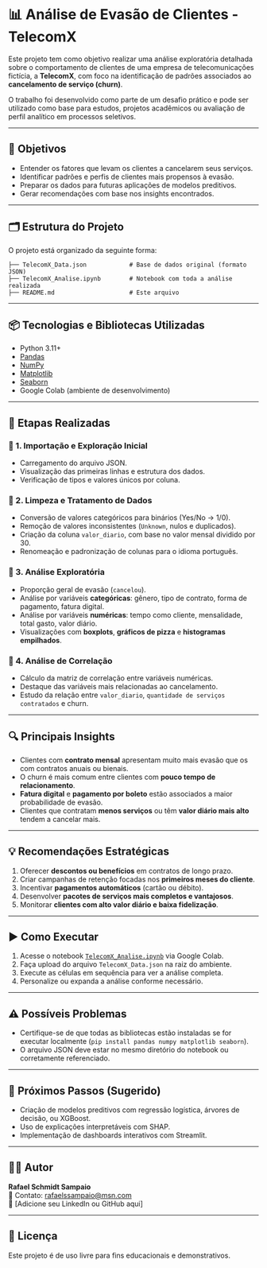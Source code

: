 
# 📊 Análise de Evasão de Clientes - TelecomX

Este projeto tem como objetivo realizar uma análise exploratória detalhada sobre o comportamento de clientes de uma empresa de telecomunicações fictícia, a **TelecomX**, com foco na identificação de padrões associados ao **cancelamento de serviço (churn)**.

O trabalho foi desenvolvido como parte de um desafio prático e pode ser utilizado como base para estudos, projetos acadêmicos ou avaliação de perfil analítico em processos seletivos.

---

## 🧠 Objetivos

- Entender os fatores que levam os clientes a cancelarem seus serviços.
- Identificar padrões e perfis de clientes mais propensos à evasão.
- Preparar os dados para futuras aplicações de modelos preditivos.
- Gerar recomendações com base nos insights encontrados.

---

## 🗂 Estrutura do Projeto

O projeto está organizado da seguinte forma:

```
├── TelecomX_Data.json            # Base de dados original (formato JSON)
├── TelecomX_Analise.ipynb        # Notebook com toda a análise realizada
├── README.md                     # Este arquivo
```

---

## 📦 Tecnologias e Bibliotecas Utilizadas

- Python 3.11+
- [Pandas](https://pandas.pydata.org/)
- [NumPy](https://numpy.org/)
- [Matplotlib](https://matplotlib.org/)
- [Seaborn](https://seaborn.pydata.org/)
- Google Colab (ambiente de desenvolvimento)

---

## 📝 Etapas Realizadas

### 🔹 1. Importação e Exploração Inicial
- Carregamento do arquivo JSON.
- Visualização das primeiras linhas e estrutura dos dados.
- Verificação de tipos e valores únicos por coluna.

### 🔹 2. Limpeza e Tratamento de Dados
- Conversão de valores categóricos para binários (Yes/No → 1/0).
- Remoção de valores inconsistentes (`Unknown`, nulos e duplicados).
- Criação da coluna `valor_diario`, com base no valor mensal dividido por 30.
- Renomeação e padronização de colunas para o idioma português.

### 🔹 3. Análise Exploratória
- Proporção geral de evasão (`cancelou`).
- Análise por variáveis **categóricas**: gênero, tipo de contrato, forma de pagamento, fatura digital.
- Análise por variáveis **numéricas**: tempo como cliente, mensalidade, total gasto, valor diário.
- Visualizações com **boxplots**, **gráficos de pizza** e **histogramas empilhados**.

### 🔹 4. Análise de Correlação
- Cálculo da matriz de correlação entre variáveis numéricas.
- Destaque das variáveis mais relacionadas ao cancelamento.
- Estudo da relação entre `valor_diario`, `quantidade de serviços contratados` e churn.

---

## 🔍 Principais Insights

- Clientes com **contrato mensal** apresentam muito mais evasão que os com contratos anuais ou bienais.
- O churn é mais comum entre clientes com **pouco tempo de relacionamento**.
- **Fatura digital** e **pagamento por boleto** estão associados a maior probabilidade de evasão.
- Clientes que contratam **menos serviços** ou têm **valor diário mais alto** tendem a cancelar mais.

---

## 💡 Recomendações Estratégicas

1. Oferecer **descontos ou benefícios** em contratos de longo prazo.
2. Criar campanhas de retenção focadas nos **primeiros meses do cliente**.
3. Incentivar **pagamentos automáticos** (cartão ou débito).
4. Desenvolver **pacotes de serviços mais completos e vantajosos**.
5. Monitorar **clientes com alto valor diário e baixa fidelização**.

---

## ▶️ Como Executar

1. Acesse o notebook [`TelecomX_Analise.ipynb`](TelecomX_Analise.ipynb) via Google Colab.
2. Faça upload do arquivo `TelecomX_Data.json` na raiz do ambiente.
3. Execute as células em sequência para ver a análise completa.
4. Personalize ou expanda a análise conforme necessário.

---

## ⚠️ Possíveis Problemas

- Certifique-se de que todas as bibliotecas estão instaladas se for executar localmente (`pip install pandas numpy matplotlib seaborn`).
- O arquivo JSON deve estar no mesmo diretório do notebook ou corretamente referenciado.

---

## 📌 Próximos Passos (Sugerido)

- Criação de modelos preditivos com regressão logística, árvores de decisão, ou XGBoost.
- Uso de explicações interpretáveis com SHAP.
- Implementação de dashboards interativos com Streamlit.

---

## 🙋‍♂️ Autor

**Rafael Schmidt Sampaio**  
📧 Contato: rafaelssampaio@msn.com  
🔗 [Adicione seu LinkedIn ou GitHub aqui]

---

## 🧾 Licença

Este projeto é de uso livre para fins educacionais e demonstrativos.
